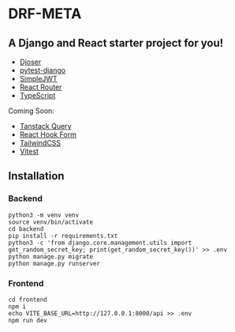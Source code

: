 # DRF-META

## A Django and React starter project for you!

- [Djoser](https://djoser.readthedocs.io/en/latest/)
- [pytest-django](https://pytest-django.readthedocs.io/en/latest/)
- [SimpleJWT](https://django-rest-framework-simplejwt.readthedocs.io/en/latest/)
- [React Router](https://reactrouter.com/en/main)
- [TypeScript](https://www.typescriptlang.org/)


Coming Soon:

- [Tanstack Query](https://tanstack.com/query/latest)
- [React Hook Form](https://react-hook-form.com/)
- [TailwindCSS](https://tailwindcss.com/docs/guides/vite)
- [Vitest](https://vitest.dev/)


## Installation

### Backend 

    python3 -m venv venv
    source venv/bin/activate
    cd backend
    pip install -r requirements.txt
    python3 -c 'from django.core.management.utils import get_random_secret_key; print(get_random_secret_key())' >> .env
    python manage.py migrate
    python manage.py runserver


### Frontend
    cd frontend
    npm i
    echo VITE_BASE_URL=http://127.0.0.1:8000/api >> .env
    npm run dev